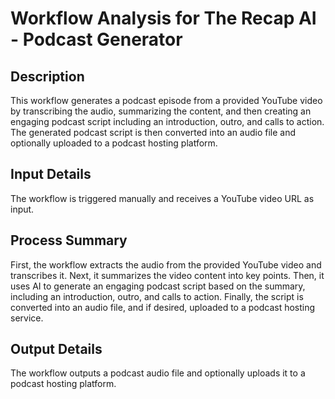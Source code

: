 # Workflow Analysis for The Recap AI - Podcast Generator

## Description
This workflow generates a podcast episode from a provided YouTube video by transcribing the audio, summarizing the content, and then creating an engaging podcast script including an introduction, outro, and calls to action. The generated podcast script is then converted into an audio file and optionally uploaded to a podcast hosting platform.

## Input Details
The workflow is triggered manually and receives a YouTube video URL as input.

## Process Summary
First, the workflow extracts the audio from the provided YouTube video and transcribes it. Next, it summarizes the video content into key points. Then, it uses AI to generate an engaging podcast script based on the summary, including an introduction, outro, and calls to action. Finally, the script is converted into an audio file, and if desired, uploaded to a podcast hosting service.

## Output Details
The workflow outputs a podcast audio file and optionally uploads it to a podcast hosting platform.
